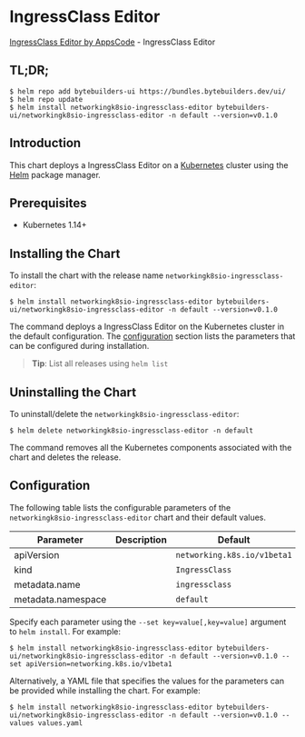 # IngressClass Editor

[IngressClass Editor by AppsCode](https://byte.builders) - IngressClass Editor

## TL;DR;

```console
$ helm repo add bytebuilders-ui https://bundles.bytebuilders.dev/ui/
$ helm repo update
$ helm install networkingk8sio-ingressclass-editor bytebuilders-ui/networkingk8sio-ingressclass-editor -n default --version=v0.1.0
```

## Introduction

This chart deploys a IngressClass Editor on a [Kubernetes](http://kubernetes.io) cluster using the [Helm](https://helm.sh) package manager.

## Prerequisites

- Kubernetes 1.14+

## Installing the Chart

To install the chart with the release name `networkingk8sio-ingressclass-editor`:

```console
$ helm install networkingk8sio-ingressclass-editor bytebuilders-ui/networkingk8sio-ingressclass-editor -n default --version=v0.1.0
```

The command deploys a IngressClass Editor on the Kubernetes cluster in the default configuration. The [configuration](#configuration) section lists the parameters that can be configured during installation.

> **Tip**: List all releases using `helm list`

## Uninstalling the Chart

To uninstall/delete the `networkingk8sio-ingressclass-editor`:

```console
$ helm delete networkingk8sio-ingressclass-editor -n default
```

The command removes all the Kubernetes components associated with the chart and deletes the release.

## Configuration

The following table lists the configurable parameters of the `networkingk8sio-ingressclass-editor` chart and their default values.

|     Parameter      | Description |           Default           |
|--------------------|-------------|-----------------------------|
| apiVersion         |             | `networking.k8s.io/v1beta1` |
| kind               |             | `IngressClass`              |
| metadata.name      |             | `ingressclass`              |
| metadata.namespace |             | `default`                   |


Specify each parameter using the `--set key=value[,key=value]` argument to `helm install`. For example:

```console
$ helm install networkingk8sio-ingressclass-editor bytebuilders-ui/networkingk8sio-ingressclass-editor -n default --version=v0.1.0 --set apiVersion=networking.k8s.io/v1beta1
```

Alternatively, a YAML file that specifies the values for the parameters can be provided while
installing the chart. For example:

```console
$ helm install networkingk8sio-ingressclass-editor bytebuilders-ui/networkingk8sio-ingressclass-editor -n default --version=v0.1.0 --values values.yaml
```
